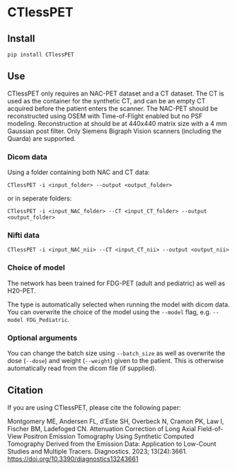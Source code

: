# CTlessPET 

## Install
`pip install CTlessPET`

## Use
CTlessPET only requires an NAC-PET dataset and a CT dataset. The CT is used as the container for the synthetic CT, and can be an empty CT acquired before the patient enters the scanner. The NAC-PET should be reconstructed using OSEM with Time-of-Flight enabled but no PSF modeling. Reconstruction at should be at 440x440 matrix size with a 4 mm Gaussian post filter. Only Siemens Bigraph Vision scanners (including the Quarda) are supported.

### Dicom data
Using a folder containing both NAC and CT data:
```
CTlessPET -i <input_folder> --output <output_folder>
```
or in seperate folders:
```
CTlessPET -i <input_NAC_folder> --CT <input_CT_folder> --output <output_folder>
```

### Nifti data
```
CTlessPET -i <input_NAC_nii> --CT <input_CT_nii> --output <output_nii>
```

### Choice of model
The network has been trained for FDG-PET (adult and pediatric) as well as H20-PET.

The type is automatically selected when running the model with dicom data. You can overwrite the choice of the model using the `--model` flag, e.g. `--model FDG_Pediatric`.

### Optional arguments
You can change the batch size using `--batch_size` as well as overwrite the dose (`--dose`) and weight (`--weight`)  given to the patient. This is otherwise automatically read from the dicom file (if supplied).



## Citation
If you are using CTlessPET, please cite the following paper:

Montgomery ME, Andersen FL, d’Este SH, Overbeck N, Cramon PK, Law I, Fischer BM, Ladefoged CN. 
Attenuation Correction of Long Axial Field-of-View Positron Emission Tomography Using Synthetic
Computed Tomography Derived from the Emission Data: Application to Low-Count Studies and Multiple Tracers.
Diagnostics. 2023; 13(24):3661. https://doi.org/10.3390/diagnostics13243661
